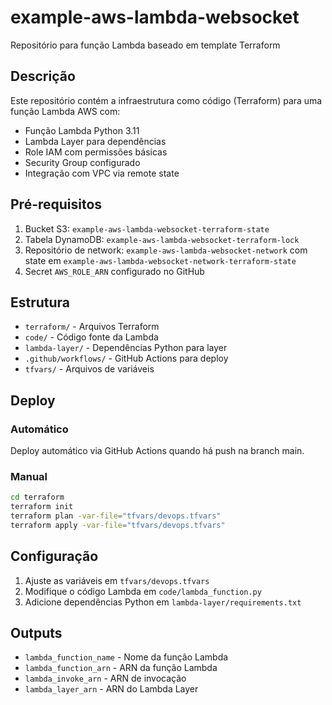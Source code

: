 # example-aws-lambda-websocket

Repositório para função Lambda baseado em template Terraform

## Descrição

Este repositório contém a infraestrutura como código (Terraform) para uma função Lambda AWS com:
- Função Lambda Python 3.11
- Lambda Layer para dependências
- Role IAM com permissões básicas
- Security Group configurado
- Integração com VPC via remote state

## Pré-requisitos

1. Bucket S3: `example-aws-lambda-websocket-terraform-state`
2. Tabela DynamoDB: `example-aws-lambda-websocket-terraform-lock`
3. Repositório de network: `example-aws-lambda-websocket-network` com state em `example-aws-lambda-websocket-network-terraform-state`
4. Secret `AWS_ROLE_ARN` configurado no GitHub

## Estrutura

- `terraform/` - Arquivos Terraform
- `code/` - Código fonte da Lambda
- `lambda-layer/` - Dependências Python para layer
- `.github/workflows/` - GitHub Actions para deploy
- `tfvars/` - Arquivos de variáveis

## Deploy

### Automático
Deploy automático via GitHub Actions quando há push na branch main.

### Manual
```bash
cd terraform
terraform init
terraform plan -var-file="tfvars/devops.tfvars"
terraform apply -var-file="tfvars/devops.tfvars"
```

## Configuração

1. Ajuste as variáveis em `tfvars/devops.tfvars`
2. Modifique o código Lambda em `code/lambda_function.py`
3. Adicione dependências Python em `lambda-layer/requirements.txt`

## Outputs

- `lambda_function_name` - Nome da função Lambda
- `lambda_function_arn` - ARN da função Lambda
- `lambda_invoke_arn` - ARN de invocação
- `lambda_layer_arn` - ARN do Lambda Layer
